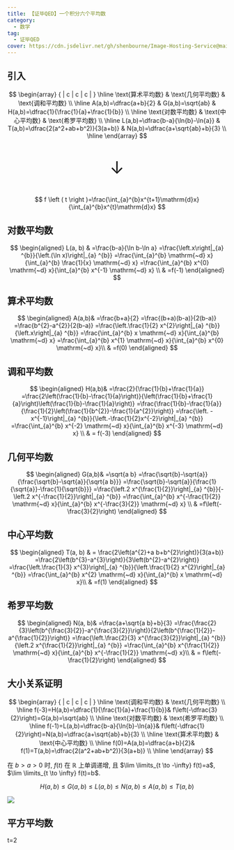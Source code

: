 ```yaml
---
title: 【证毕QED】一个积分六个平均数
category:
  - 数学
tag:
  - 证毕QED
cover: https://cdn.jsdelivr.net/gh/shenbourne/Image-Hosting-Service@main/blog/202408310330393.jpg
---
```


<SiteInfo
  name="[证毕QED]一个积分六个平均数"
  desc="参考文献: Chen, Hongwei. “Means Generated by an Integral.” Mathematics Magazine, vol. 78, no. 5, 2005, pp. 397–99."
  url="https://www.bilibili.com/video/BV1DW421w7Z8/"
  logo="https://www.bilibili.com/favicon.ico"
  preview="https://cdn.jsdelivr.net/gh/shenbourne/Image-Hosting-Service@main/blog/202408310330393.jpg"
/>

## 引入

$$
\begin{array} { | c | c | c | } \hline
\text{算术平均数} & \text{几何平均数} & \text{调和平均数} \\ \hline
A(a,b)=\dfrac{a+b}{2} & 
G(a,b)=\sqrt{ab} & 
H(a,b)=\dfrac{1}{\frac{1}{a}+\frac{1}{b}} \\ \hline
\text{对数平均数} & \text{中心平均数} & \text{希罗平均数} \\ \hline
L(a,b)=\dfrac{b-a}{\ln{b}-\ln{a}} & 
T(a,b)=\dfrac{2(a^2+ab+b^2)}{3(a+b)} & 
N(a,b)=\dfrac{a+\sqrt{ab}+b}{3} \\ \hline
\end{array}
$$

<p style="text-align:center;font-size:40px">↓</p>

$$
f \left ( t \right )=\frac{\int_{a}^{b}x^{t+1}\mathrm{d}x}{\int_{a}^{b}x^{t}\mathrm{d}x}
$$

## 对数平均数

$$
\begin{aligned}
L(a, b) & =\frac{b-a}{\ln b-\ln a}
=\frac{\left.x\right|_{a} ^{b}}{\left.(\ln x)\right|_{a} ^{b}} 
=\frac{\int_{a}^{b} \mathrm{~d} x}{\int_{a}^{b} \frac{1}{x} \mathrm{~d} x} 
=\frac{\int_{a}^{b} x^{0} \mathrm{~d} x}{\int_{a}^{b} x^{-1} \mathrm{~d} x} \\
& =f(-1)
\end{aligned}
$$

## 算术平均数

$$
\begin{aligned}
A(a,b)& =\frac{b+a}{2} 
=\frac{(b+a)(b-a)}{2(b-a)}
=\frac{b^{2}-a^{2}}{2(b-a)} 
=\frac{\left.\frac{1}{2} x^{2}\right|_{a} ^{b}}{\left.x\right|_{a} ^{b}} 
=\frac{\int_{a}^{b} x \mathrm{~d} x}{\int_{a}^{b} \mathrm{~d} x} 
=\frac{\int_{a}^{b} x^{1} \mathrm{~d} x}{\int_{a}^{b} x^{0} \mathrm{~d} x}\\
& =f(0)
\end{aligned}
$$

## 调和平均数

$$
\begin{aligned}
H(a,b)& =\frac{2}{\frac{1}{b}+\frac{1}{a}} 
=\frac{2\left(\frac{1}{b}-\frac{1}{a}\right)}{\left(\frac{1}{b}+\frac{1}{a}\right)\left(\frac{1}{b}-\frac{1}{a}\right)}
=\frac{\frac{1}{b}-\frac{1}{a}}{\frac{1}{2}\left(\frac{1}{b^{2}}-\frac{1}{a^{2}}\right)} 
=\frac{\left. -x^{-1}\right|_{a} ^{b}}{\left.-\frac{1}{2}x^{-2}\right|_{a} ^{b}}
=\frac{\int_{a}^{b} x^{-2} \mathrm{~d} x}{\int_{a}^{b} x^{-3} \mathrm{~d} x} \\
& = f(-3)
\end{aligned}
$$

## 几何平均数

$$
\begin{aligned}
G(a,b)& =\sqrt{a b}
=\frac{\sqrt{b}-\sqrt{a}}{\frac{\sqrt{b}-\sqrt{a}}{\sqrt{a b}}} 
=\frac{\sqrt{b}-\sqrt{a}}{\frac{1}{\sqrt{a}}-\frac{1}{\sqrt{b}}} 
=\frac{\left.2 x^{\frac{1}{2}}\right|_{a} ^{b}}{-\left.2 x^{-\frac{1}{2}}\right|_{a} ^{b}}
=\frac{\int_{a}^{b} x^{-\frac{1}{2}} \mathrm{~d} x}{\int_{a}^{b} x^{-\frac{3}{2}} \mathrm{~d} x} \\
& =f\left(-\frac{3}{2}\right) 
\end{aligned}
$$

## 中心平均数

$$
\begin{aligned}
T(a, b) & = \frac{2\left(a^{2}+a b+b^{2}\right)}{3(a+b)}
=\frac{2\left(b^{3}-a^{3}\right)}{3\left(b^{2}-a^{2}\right)}
=\frac{\left.\frac{1}{3} x^{3}\right|_{a} ^{b}}{\left.\frac{1}{2} x^{2}\right|_{a} ^{b}}
=\frac{\int_{a}^{b} x^{2} \mathrm{~d} x}{\int_{a}^{b} x \mathrm{~d} x}\\
& =f(1)
\end{aligned}
$$

## 希罗平均数

$$
\begin{aligned}
N(a, b)& =\frac{a+\sqrt{a b}+b}{3}
=\frac{\frac{2}{3}\left(b^{\frac{3}{2}}-a^{\frac{3}{2}}\right)}{2\left(b^{\frac{1}{2}}-a^{\frac{1}{2}}\right)}
=\frac{\left.\frac{2}{3} x^{\frac{3}{2}}\right|_{a} ^{b}}{\left.2 x^{\frac{1}{2}}\right|_{a} ^{b}}
=\frac{\int_{a}^{b} x^{\frac{1}{2}} \mathrm{~d} x}{\int_{a}^{b} x^{-\frac{1}{2}} \mathrm{~d} x}\\
& = f\left(-\frac{1}{2}\right) 
\end{aligned}
$$

## 大小关系证明

$$
\begin{array} { | c | c | c | } \hline
\text{调和平均数} & \text{几何平均数} \\ \hline
f(-3)=H(a,b)=\dfrac{1}{\frac{1}{a}+\frac{1}{b}}& 
f\left(-\dfrac{3}{2}\right)=G(a,b)=\sqrt{ab} \\ \hline
\text{对数平均数} & \text{希罗平均数} \\ \hline
f(-1)=L(a,b)=\dfrac{b-a}{\ln{b}-\ln{a}}& 
f\left(-\dfrac{1}{2}\right)=N(a,b)=\dfrac{a+\sqrt{ab}+b}{3} \\ \hline
\text{算术平均数} & \text{中心平均数} \\ \hline
f(0)=A(a,b)=\dfrac{a+b}{2}& 
f(1)=T(a,b)=\dfrac{2(a^2+ab+b^2)}{3(a+b)} \\ \hline
\end{array}
$$

在 $b>a>0$ 时, $f(t)$ 在 $\mathbb{R}$ 上单调递增, 且 $\lim \limits_{t \to -\infty} f(t)=a$, $\lim \limits_{t \to \infty} f(t)=b$.

$$H(a,b)\leq G(a,b)\leq L(a,b)\leq N(a,b)\leq A(a,b)\leq T(a,b)$$

![](https://cdn.jsdelivr.net/gh/shenbourne/Image-Hosting-Service@main/blog/202408310309131.png)

## 平方平均数

t=2